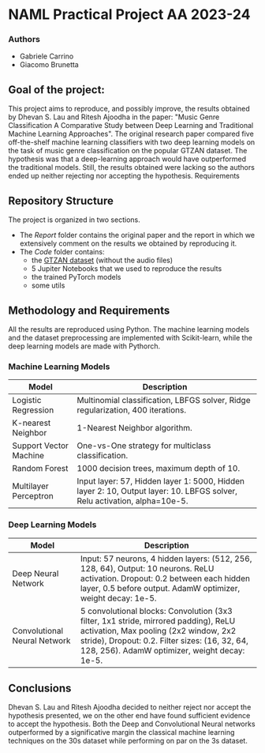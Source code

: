 # NAML Practical Project AA 2023-24
### Authors
- Gabriele Carrino
- Giacomo Brunetta

## Goal of the project: 
This project aims to reproduce, and possibly improve, the results obtained by Dhevan S. Lau and Ritesh Ajoodha in the paper: "Music Genre Classification A Comparative Study between Deep Learning and Traditional Machine  Learning Approaches".
The original research paper compared five off-the-shelf machine learning classifiers with two deep learning models on the task of music genre classification on the popular GTZAN dataset. The hypothesis was that a deep-learning approach would have outperformed the traditional models. Still, the results obtained were lacking so the authors ended up neither rejecting nor accepting the hypothesis.
Requirements

## Repository Structure
The project is organized in two sections.
- The *Report* folder contains the original paper and the report in which we extensively comment on the results we obtained by reproducing it.
- The *Code* folder contains:
  - the [GTZAN dataset](https://www.kaggle.com/datasets/andradaolteanu/gtzan-dataset-music-genre-classification) (without the audio files)
  - 5 Jupiter Notebooks that we used to reproduce the results
  - the trained PyTorch models
  - some utils

## Methodology and Requirements
All the results are reproduced using Python. The machine learning models and the dataset preprocessing are implemented with Scikit-learn, while the deep learning models are made with Pythorch.

### Machine Learning Models
| Model               | Description                                                                                      |
|---------------------|--------------------------------------------------------------------------------------------------|
| Logistic Regression | Multinomial classification, LBFGS solver, Ridge regularization, 400 iterations.                  |
| K-nearest Neighbor  | 1-Nearest Neighbor algorithm.                                                                   |
| Support Vector Machine | One-vs-One strategy for multiclass classification.                                               |
| Random Forest       | 1000 decision trees, maximum depth of 10.                                                        |
| Multilayer Perceptron | Input layer: 57, Hidden layer 1: 5000, Hidden layer 2: 10, Output layer: 10. LBFGS solver, Relu activation, alpha=10e-5. |

### Deep Learning Models
| Model                      | Description                                                                                                                                                  |
|----------------------------|--------------------------------------------------------------------------------------------------------------------------------------------------------------|
| Deep Neural Network        | Input: 57 neurons, 4 hidden layers: (512, 256, 128, 64), Output: 10 neurons. ReLU activation. Dropout: 0.2 between each hidden layer, 0.5 before output. AdamW optimizer, weight decay: 1e-5. |
| Convolutional Neural Network | 5 convolutional blocks: Convolution (3x3 filter, 1x1 stride, mirrored padding), ReLU activation, Max pooling (2x2 window, 2x2 stride), Dropout: 0.2. Filter sizes: (16, 32, 64, 128, 256). AdamW optimizer, weight decay: 1e-5. |

## Conclusions
Dhevan S. Lau and Ritesh Ajoodha decided to neither reject nor accept the hypothesis presented, we on the other end have found sufficient evidence to accept the hypothesis.
Both the Deep and Convolutional Neural networks outperformed by a significative margin the classical machine learning techniques on the 30s dataset while performing on par on the 3s dataset.
